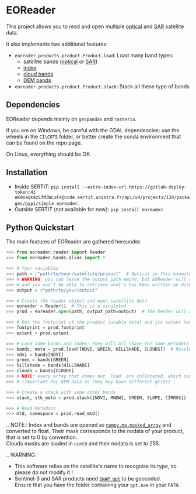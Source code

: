# EOReader

This project allows you to read and open multiple 
[optical](#implemented-optical-satellites) and [SAR](#implemented-sar-satellites) satellite data.

It also implements two additional features:

- `eoreader.products.product.Product.load`: Load many band types:
    - satellite bands ([optical](#band-mapping) or [SAR](#sar-bands))
    - [index](#available-index)
    - [cloud bands](#cloud-bands)
    - [DEM bands](#dem-bands)
- `eoreader.products.product.Product.stack`: Stack all these type of bands


## Dependencies

EOReader depends mainly on `geopandas` and `rasterio`.

If you are on Windows, be careful with the GDAL dependencies: 
use the wheels in the `CI\COTS` folder, or better create the conda environment that can be found on the repo page.

On Linux, everything should be OK.

## Installation
- Inside SERTIT: `pip install --extra-index-url https://gitlab-deploy-token:4i
  eKmsaqk4zLfM3WLxF4@code.sertit.unistra.fr/api/v4/projects/134/packages/pypi/simple eoreader`.
- Outside SERTIT (not available for now): `pip install eoreader`.

## Python Quickstart

The main features of EOReader are gathered hereunder:

```python
>>> from eoreader.reader import Reader
>>> from eoreader.bands.alias import *

>>> # Your variables
>>> path = r"path/to/your/satellite/product"  # Optical in this example
>>> # WARNING: you can leave the output_path empty, but EOReader will create a temporary output directory 
>>> # and you won't be able to retrieve what's has been written on disk
>>> output = r"path/to/your/output"

>>> # Create the reader object and open satellite data
>>> eoreader = Reader()  # This is a singleton
>>> prod = eoreader.open(path, output_path=output)  # The Reader will recognize the satellite type from its name

>>> # Get the footprint of the product (usable data) and its extent (envelope of the tile)
>>> footprint = prod.footprint
>>> extent = prod.extent

>>> # Load some bands and index: they will all share the same metadata
>>> bands, meta = prod.load([NDVI, GREEN, HILLSHADE, CLOUDS])  # Resolution not specified: use product resolution
>>> ndvi = bands[NDVI]
>>> green = bands[GREEN]
>>> hillshade = bands[HILLSHADE]
>>> clouds = bands[CLOUDS]
>>> # NOTE: every array that comes out `load` are collocated, which isn't the case if you load arrays separately 
>>> # (important for DEM data as they may have different grids)

>>> # Create a stack with some other bands
>>> stack, stk_meta = prod.stack([NDVI, MNDWI, GREEN, SLOPE, CIRRUS])  # Resolution not specified: use product resolution

>>> # Read Metadata
>>> mtd, namespace = prod.read_mtd()
```
 
.. NOTE::
  Index and bands are opened as [`numpy.ma.masked_array`](https://numpy.org/doc/stable/reference/maskedarray.generic.html) and converted to float.
  Their mask corresponds to the nodata of your product, that is set to 0 by convention.  
  Clouds masks are loaded in `uint8` and their nodata is set to 255.

.. WARNING::
  - This software relies on the satellite's name to recognise its type, so please do not modify it !
  - Sentinel-3 and SAR products need [`SNAP gpt`](https://senbox.atlassian.net/wiki/spaces/SNAP/pages/70503590/Creating+a+GPF+Graph) to be geocoded.  
  Ensure that you have the folder containing your `gpt.exe` in your `PATH`.
